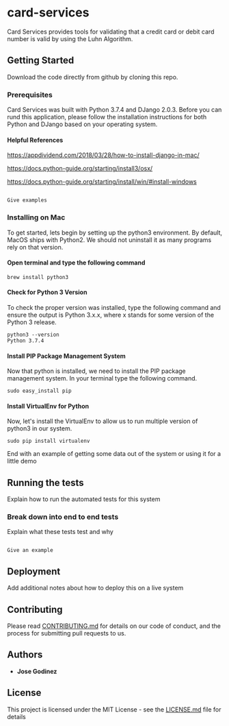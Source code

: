 # card-services

Card Services provides tools for validating that a credit card or debit card number is valid by using the Luhn Algorithm.

## Getting Started

Download the code directly from github by cloning this repo.

### Prerequisites

Card Services was built with Python 3.7.4 and DJango 2.0.3. Before you can rund this application, please follow the installation instructions for both Python and DJango based on your operating system.

#### Helpful References
https://appdividend.com/2018/03/28/how-to-install-django-in-mac/

https://docs.python-guide.org/starting/install3/osx/

https://docs.python-guide.org/starting/install/win/#install-windows
  
```

Give examples

```

### Installing on Mac
To get started, lets begin by setting up the python3 environment. By default, MacOS ships with Python2. We should not uninstall it as many programs rely on that version.

#### Open terminal and type the following command

```
brew install python3
```
#### Check for Python 3 Version
To check the proper version was installed, type the following command and ensure the output is Python 3.x.x, where x stands for some version of the Python 3 release.

```
python3 --version
Python 3.7.4

```

#### Install PIP Package Management System
Now that python is installed, we need to install the PIP package management system. In your terminal type the following command.
```
sudo easy_install pip
```

#### Install VirtualEnv for Python
Now, let's install the VirtualEnv to allow us to run multiple version of python3 in our system.
```
sudo pip install virtualenv
```


End with an example of getting some data out of the system or using it for a little demo

  

## Running the tests

  

Explain how to run the automated tests for this system

  

### Break down into end to end tests

  

Explain what these tests test and why

  

```

Give an example

```

## Deployment

  

Add additional notes about how to deploy this on a live system
  

## Contributing

  

Please read [CONTRIBUTING.md](https://gist.github.com/PurpleBooth/b24679402957c63ec426) for details on our code of conduct, and the process for submitting pull requests to us.
  

## Authors
* **Jose Godinez** 

## License
This project is licensed under the MIT License - see the [LICENSE.md](LICENSE.md) file for details
